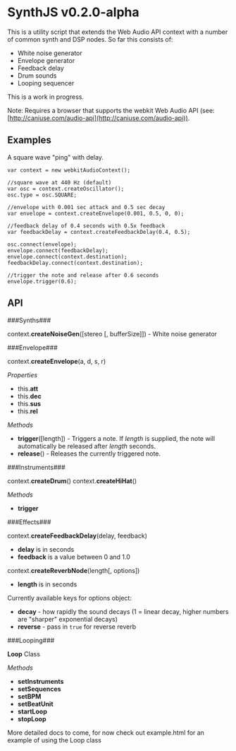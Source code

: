 SynthJS v0.2.0-alpha
===================

This is a utility script that extends the Web Audio API context with a number of common synth and DSP nodes. So far this consists of:

* White noise generator
* Envelope generator
* Feedback delay
* Drum sounds
* Looping sequencer

This is a work in progress.

Note: Requires a browser that supports the webkit Web Audio API (see: [http://caniuse.com/audio-api](http://caniuse.com/audio-api)).

Examples
--------

A square wave "ping" with delay.

    var context = new webkitAudioContext();

    //square wave at 440 Hz (default)
    var osc = context.createOscillator();
    osc.type = osc.SQUARE;

    //envelope with 0.001 sec attack and 0.5 sec decay
    var envelope = context.createEnvelope(0.001, 0.5, 0, 0);

    //feedback delay of 0.4 seconds with 0.5x feedback
    var feedbackDelay = context.createFeedbackDelay(0.4, 0.5);

    osc.connect(envelope);
    envelope.connect(feedbackDelay);
    envelope.connect(context.destination);
    feedbackDelay.connect(context.destination);

    //trigger the note and release after 0.6 seconds
    envelope.trigger(0.6);
	
API
----

###Synths###

context.**createNoiseGen**([stereo [, bufferSize]]) - White noise generator

###Envelope###

context.**createEnvelope**(a, d, s, r)

*Properties*

* this.**att**
* this.**dec**
* this.**sus**
* this.**rel**

*Methods*

* **trigger**([length]) - Triggers a note. If *length* is supplied, the note will automatically be released after *length* seconds.
* **release**() - Releases the currently triggered note.

###Instruments###

context.**createDrum**()
context.**createHiHat**()

*Methods*

* **trigger**

###Effects###

context.**createFeedbackDelay**(delay, feedback)

* **delay** is in seconds
* **feedback** is a value between 0 and 1.0

context.**createReverbNode**(length[, options])

* **length** is in seconds

Currently available keys for options object:  
* **decay** - how rapidly the sound decays (1 = linear decay, higher numbers are "sharper" exponential decays)
* **reverse** - pass in `true` for reverse reverb

###Looping###

**Loop** Class

*Methods*

* **setInstruments**
* **setSequences**
* **setBPM**
* **setBeatUnit**
* **startLoop**
* **stopLoop**

More detailed docs to come, for now check out example.html for an example of using the Loop class
